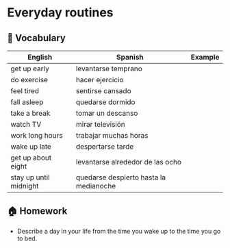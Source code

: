 # Everyday routines

## 📙 Vocabulary

| English      | Spanish | Example |
| ------ | ----------- | ----------- |
| get up early |  levantarse temprano | |
| do exercise |  hacer ejercicio | |
| feel tired |  sentirse cansado | |
| fall asleep |  quedarse dormido | |
| take a break |  tomar un descanso | |
| watch TV |  mirar televisión | |
| work long hours |  trabajar muchas horas | |
| wake up late |  despertarse tarde | |
| get up about eight |  levantarse alrededor de las ocho | |
| stay up until midnight |  quedarse despierto hasta la medianoche | |

## 🏠 Homework

- Describe a day in your life from the time you wake up to the time you go to bed.
